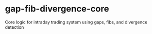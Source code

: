 # gap-fib-divergence-core
Core logic for intraday trading system using gaps, fibs, and divergence detection

